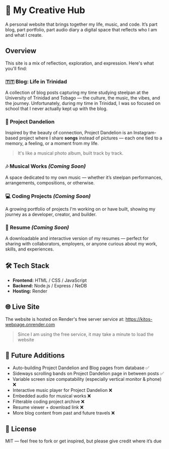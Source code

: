 # 🌴 My Creative Hub

A personal website that brings together my life, music, and code. It’s part blog, part portfolio, part audio diary  a digital space that reflects who I am and what I create.

## Overview

This site is a mix of reflection, exploration, and expression. Here's what you'll find:

### 🇹🇹 **Blog: Life in Trinidad**
A collection of blog posts capturing my time studying steelpan at the University of Trinidad and Tobago — the culture, the music, the vibes, and the journey. Unfortunately, during my time in Trinidad, I was so focused on school that I never actually kept up with the blog.

### 🌼 **Project Dandelion**
Inspired by the beauty of connection, Project Dandelion is an Instagram-based project where I share **songs** instead of pictures — each one tied to a memory, a feeling, or a moment from my life.

> It's like a musical photo album, built track by track.

### 🎶 **Musical Works** *(Coming Soon)*
A space dedicated to my own music — whether it’s steelpan performances, arrangements, compositions, or otherwise.

### 💻 **Coding Projects** *(Coming Soon)*
A growing portfolio of projects I'm working on or have built, showing my journey as a developer, creator, and builder.

### 📄 **Resume** *(Coming Soon)*
A downloadable and interactive version of my resumes — perfect for sharing with collaborators, employers, or anyone curious about my work, skills, and experiences.

## 🛠 Tech Stack

- **Frontend:** HTML / CSS / JavaScript
- **Backend:** Node.js / Express / NeDB
- **Hosting:** Render

## 🌐 Live Site
The website is hosted on Render's free server service at: https://kitos-webpage.onrender.com
> Since I am using the free service, it may take a minute to load the website

## 📌 Future Additions

- Auto-building Project Dandelion and Blog pages from database ✅
- Sideways scrolling bands on Project Dandelion page in between posts ✅
- Variable screen size compatability (especially vertical monitor & phone) ❌
- Interactive music player for Project Dandelion ❌
- Embedded audio for musical works ❌
- Filterable coding project archive ❌
- Resume viewer + download link ❌
- More blog content from past and future travels ❌

## 📖 License

MIT — feel free to fork or get inspired, but please give credit where it’s due
